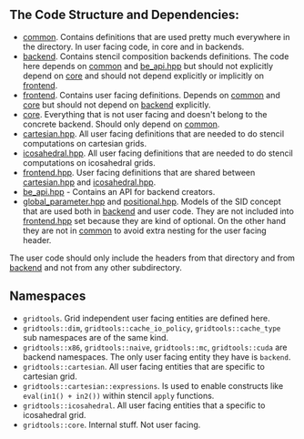 ## The Code Structure and Dependencies:

  - [common](common). Contains definitions that are used pretty much everywhere in the directory.
  In user facing code, in core and in backends.
  - [backend](backend). Contains stencil composition backends definitions.
    The code here depends on [common](common) and [be_api.hpp](be_api.hpp) but should not explicitly
    depend on [core](core) and should not depend explicitly or implicitly on [frontend](frontend).
  - [frontend](frontend). Contains user facing definitions. Depends on [common](common)
    and [core](core) but should not depend on [backend](backend) explicitly.
  - [core](core). Everything that is not user facing and doesn't belong to the concrete backend.
    Should only depend on [common](common).
  - [cartesian.hpp](cartesian.hpp). All user facing definitions that are needed to do stencil computations
    on cartesian grids.
  - [icosahedral.hpp](icosahedral.hpp). All user facing definitions that are needed to do stencil computations
    on icosahedral grids.
  - [frontend.hpp](frontend.hpp). User facing definitions that are shared between [cartesian.hpp](cartesian.hpp)
    and [icosahedral.hpp](icosahedral.hpp).
  - [be_api.hpp](be_api.hpp) - Contains an API for backend creators.
  - [global_parameter.hpp](global_parameter.hpp) and [positional.hpp](positional.hpp). Models of the SID concept that
    are used both in [backend](backend) and user code. They are not included into [frontend.hpp](frontend.hpp) set
    because they are kind of optional. On the other hand they are not in [common](common) to avoid extra nesting
    for the user facing header.

The user code should only include the headers from that directory and from [backend](backend)
and not from any other subdirectory.

## Namespaces

  - `gridtools`. Grid independent user facing entities are defined here.
  - `gridtools::dim`, `gridtools::cache_io_policy`, `gridtools::cache_type` sub namespaces are of the same kind.
  - `gridtools::x86`, `gridtools::naive`, `gridtools::mc`, `gridtools::cuda` are backend namespaces. The only user
    facing entity they have is `backend`.
  - `gridtools::cartesian`. All user facing entities that are specific to cartesian grid.
  - `gridtools::cartesian::expressions`. Is used to enable constructs like `eval(in1() + in2())`  within stencil
    `apply` functions.
  - `gridtools::icosahedral`. All user facing entities that a specific to icosahedral grid.
  - `gridtools::core`. Internal stuff. Not user facing.
  
